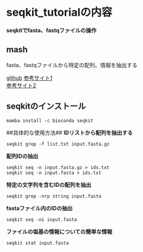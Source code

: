 # seqkit_tutorialの内容
**seqkitでfasta、fastqファイルの操作**  

## mash
fasta、fastqファイルから特定の配列、情報を抽出する  

[github](https://github.com/shenwei356/seqkit) 
[参考サイト1](https://kazumaxneo.hatenablog.com/entry/2017/08/08/235042)  
[参考サイト2](https://bioinfo-nanihitotsu.weebly.com/software/category/seqkit)  

## seqkitのインストール
```
mamba install -c bioconda seqkit
```
  
##具体的な使用方法##
**IDリストから配列を抽出する**
```
seqkit grep -f list.txt input.fasta.gz
```

**配列IDの抽出**
```
seqkit seq -n input.fasta.gz > ids.txt
seqkit seq -n input.fasta > ids.txt
```

**特定の文字列を含むIDの配列を抽出**
```
seqkit grep -nrp string input.fasta
```

**fastaファイル内のIDの抽出**
```
seqkit seq -ni input.fasta
```

**ファイルの塩基の情報についての簡単な情報**
```
seqkit stat input.fasta
```
